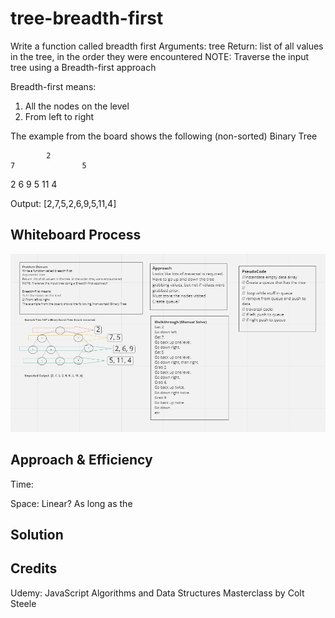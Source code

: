 # tree-breadth-first
Write a function called breadth first
Arguments: tree
Return: list of all values in the tree, in the order they were encountered
NOTE: Traverse the input tree using a Breadth-first approach

Breadth-first means:

1) All the nodes on the level
2) From left to right

The example from the board shows the following (non-sorted) Binary Tree

            2
    7               5
2       6               9
    5       11      4

Output: [2,7,5,2,6,9,5,11,4]

## Whiteboard Process
![](codechallenge17uml.PNG)

## Approach & Efficiency
Time: 


Space: Linear? As long as the 

## Solution
<!-- Show how to run your code, and examples of it in action -->

## Credits

Udemy: JavaScript Algorithms and Data Structures Masterclass
by Colt Steele
